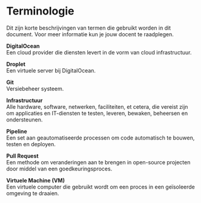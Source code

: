 # Terminologie

Dit zijn korte beschrijvingen van termen die gebruikt worden in dit document.
Voor meer informatie kun je jouw docent te raadplegen.

**DigitalOcean**  
Een cloud provider die diensten levert in de vorm van cloud infrastructuur.

**Droplet**  
Een virtuele server bij DigitalOcean.

**Git**  
Versiebeheer systeem.

**Infrastructuur**  
Alle hardware, software, netwerken, faciliteiten, et cetera, die vereist zijn om applicaties en IT-diensten te testen, leveren, bewaken, beheersen en ondersteunen. 

**Pipeline**  
Een set aan geautomatiseerde processen om code automatisch te bouwen, testen en deployen.

**Pull Request**  
Een methode om veranderingen aan te brengen in open-source projecten door middel van een goedkeuringsproces.

**Virtuele Machine (VM)**  
Een virtuele computer die gebruikt wordt om een proces in een geïsoleerde omgeving te draaien.

